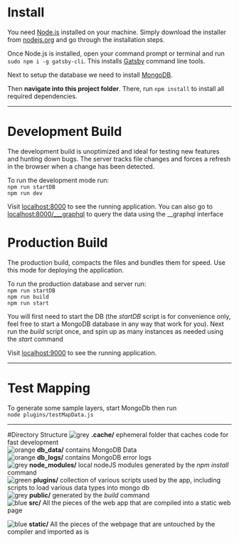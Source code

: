 # Install
You need [Node.js](https://nodejs.org) installed on your machine. Simply download the installer from [nodejs.org](https://nodejs.org) and go through the installation steps.

Once Node.js is installed, open your command prompt or terminal and run `sudo npm i -g gatsby-cli`. This installs [Gatsby](https://www.gatsbyjs.org/) command line tools. 

Next to setup the database we need to install [MongoDB](https://docs.mongodb.com/manual/administration/install-on-linux/).


Then **navigate into this project folder**. There, run `npm install` to install all required dependencies.


---
# Development Build
The development build is unoptimized and ideal for testing new features and hunting down bugs. The server tracks file changes and forces a refresh in the browser when a change has been detected.

To run the development mode run:
<br/>`npm run startDB`
<br/>`npm run dev`


Visit [localhost:8000](http://localhost:8000) to see the running application.
You can also go to [localhost:8000/___graphql](http://localhost:8000/___graphql) to query the data using the __graphql interface



# Production Build
The production build, compacts the files and bundles them for speed. Use this mode for deploying the application. 

To run the production database and server run:
<br/>`npm run startDB`
<br/>`npm run build`
<br/>`npm run start`

You will first need to start the DB (the *startDB* script is for convenience only, feel free to start a MongoDB database in any way that work for you). Next run the *build* script once, and spin up as many instances as needed using the *start* command

Visit [localhost:9000](http://localhost:9000) to see the running application.


---  
# Test Mapping
To generate some sample layers, start MongoDb then run 
<br/> `node plugins/testMapData.js`

---  
#Directory Structure
 ![grey](https://placehold.it/15/d1cfce/?text=+) **.cache/** ephemeral folder that caches code for fast development <br/>
 ![orange](https://placehold.it/15/de891b/?text=+) **db_data/** contains MongoDB Data<br/>
![orange](https://placehold.it/15/de891b/?text=+) **db_logs/** contains MongoDB error logs <br/>
![grey](https://placehold.it/15/d1cfce/?text=+) **node_modules/** local nodeJS modules generated by the *npm install* command <br/>
![green](https://placehold.it/15/38b818/?text=+) **plugins/** collection of various scripts used by the app, including scripts to load various data types into mongo db<br/>
![grey](https://placehold.it/15/d1cfce/?text=+) **public/** generated by the *build* command <br/>
![blue](https://placehold.it/15/1da5e0/?text=+) **src/** All the pieces of the web app that are compiled into a static web page <br/>

![blue](https://placehold.it/15/1da5e0/?text=+) **static/** All the pieces of the webpage that are untouched by the compiler and imported as is <br/>





